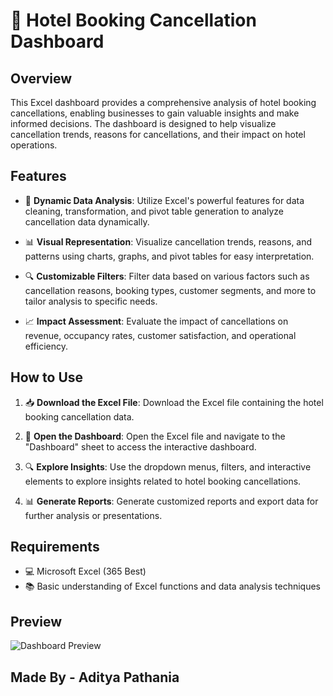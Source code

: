 # 🏨 Hotel Booking Cancellation Dashboard

## Overview

This Excel dashboard provides a comprehensive analysis of hotel booking cancellations, enabling businesses to gain valuable insights and make informed decisions. The dashboard is designed to help visualize cancellation trends, reasons for cancellations, and their impact on hotel operations.

## Features

- 🔄 **Dynamic Data Analysis**: Utilize Excel's powerful features for data cleaning, transformation, and pivot table generation to analyze cancellation data dynamically.
  
- 📊 **Visual Representation**: Visualize cancellation trends, reasons, and patterns using charts, graphs, and pivot tables for easy interpretation.

- 🔍 **Customizable Filters**: Filter data based on various factors such as cancellation reasons, booking types, customer segments, and more to tailor analysis to specific needs.

- 📈 **Impact Assessment**: Evaluate the impact of cancellations on revenue, occupancy rates, customer satisfaction, and operational efficiency.

## How to Use

1. 📥 **Download the Excel File**: Download the Excel file containing the hotel booking cancellation data.
  
2. 🚀 **Open the Dashboard**: Open the Excel file and navigate to the "Dashboard" sheet to access the interactive dashboard.

3. 🔍 **Explore Insights**: Use the dropdown menus, filters, and interactive elements to explore insights related to hotel booking cancellations.

4. 📊 **Generate Reports**: Generate customized reports and export data for further analysis or presentations.

## Requirements

- 💻 Microsoft Excel (365 Best)
- 📚 Basic understanding of Excel functions and data analysis techniques

## Preview

![Dashboard Preview](https://github.com/Rex-Underground/Hotel-Booking-Cancellation-Dashboard/assets/158386292/b184efbc-1a52-4658-b509-bfe5fd5219e0)

## Made By - Aditya Pathania

